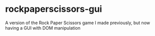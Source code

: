 # rockpaperscissors-gui
A version of the Rock Paper Scissors game I made previously, but now having a GUI with DOM manipulation
